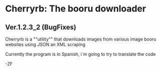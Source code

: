 # Cherryrb: The booru downloader

## Ver.1.2.3_2 (BugFixes)

Cherryrb is a ""utility"" that downloads images from various image booru websites using JSON an XML scraping

Currently the program is in Spanish, i´m going to try to translate the code

-ZF
